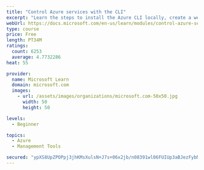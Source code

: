 ```yaml
---
title: "Control Azure services with the CLI"
excerpt: "Learn the steps to install the Azure CLI locally, create a website, and manage Azure resources using the CLI."
webUrl: https://docs.microsoft.com/en-us/learn/modules/control-azure-services-with-cli/
type: course
price: Free
length: PT34M
ratings:
  count: 6253
  average: 4.7732286
heat: 55

provider:
  name: Microsoft Learn
  domain: microsoft.com
  images:
    - url: /assets/images/organizations/microsoft.com-50x50.jpg
      width: 50
      height: 50

levels:
  - Beginner

topics:
  - Azure
  - Management Tools

secured: "ypXS8UpZPOPpj3jhKMsXulsN+J7s+06x2jb/n08391wl06FUIUp3aBJezFybNIXYSaHG7ZQWRJHm7q2+8ys55piXT6wzkT6uNJpozM3pCAPjCgnzaxi0cTQdqMG8l12+Sv+uyIjL9OsPM5pfOMX8hmfwPdaC9acKQmzyqtM691CTTLle8E9dHhbUIfAhyDstq5vPuNe4YQdt5LcNbaXQa0hDSLOn55khJjWzGAeqyXGaq1LUPuHZNcpBTV2WU1N1ZMuUfsGZOUYan/SA2uaHuhhYvBUW0hpNqxQLfhutNmgKlyajNS0chC0RRBrOBxXyv3O+eEoscczZswX4ITBnwk/z89yJpFADg/Mb6pXtdXvZ5SeB2tUpaCD18ref6wRs37HxYXTLubraaUTSdb7mPg49JUpjMIFwyZmeMHFbhaU=;+Tcvo1QSTEtGB87wOZ/oLQ=="
---
```


